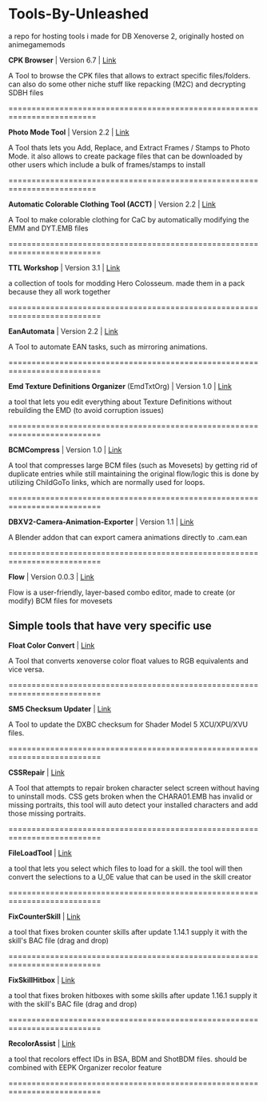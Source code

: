 # Tools-By-Unleashed
a repo for hosting tools i made for DB Xenoverse 2, originally hosted on animegamemods


**CPK Browser** | Version 6.7 | [Link](https://mega.nz/file/goYXCYhA#9MyB_Dg77iSZeDSmmPp6cw37n63NzHr3BCuOS0w7EYc "Link")

A Tool to browse the CPK files that allows to extract specific files/folders.
can also do some other niche stuff like repacking (M2C) and decrypting SDBH files

=========================================================================

**Photo Mode Tool** | Version 2.2 | [Link](https://mega.nz/file/04xRVaiR#qWG6sr_uq44vErlpIkLhrnMsyBc5-Ya-3OsDxAHuxaI "Link")

A Tool thats lets you Add, Replace, and Extract Frames / Stamps to Photo Mode.
it also allows to create package files that can be downloaded by other users which include a bulk of frames/stamps to install

=========================================================================

**Automatic Colorable Clothing Tool (ACCT)** | Version 2.2 | [Link](https://mega.nz/file/xhhhTBpJ#mGFEQUwSOJq0saWRvGyHkZJq9P1zmOPxcydlps3EU7E "Link")

A Tool to make colorable clothing for CaC by automatically modifying the EMM and DYT.EMB files 

==========================================================================

**TTL Workshop** | Version 3.1 | [Link](https://mega.nz/file/JlwQ0BZD#HwsBavSq9Y8wShUnXuOkL8eu3p29_ppWAiHVzjMXUH4 "Link")

a collection of tools for modding Hero Colosseum. made them in a pack because they all work together

==========================================================================

**EanAutomata** | Version 2.2 | [Link](https://mega.nz/file/s14w2RCb#ldJ7YUpL7eHIp7Dq8m1Ed7ErVG1yu7lYGD2sLUT1lYw "Link")

A Tool to automate EAN tasks, such as mirroring animations.

==========================================================================

**Emd Texture Definitions Organizer** (EmdTxtOrg) | Version 1.0 | [Link](https://mega.nz/file/8kAFDKha#M-JRT4_jipwirUl-dYjizRnJAHizx0IA58ygEF7G7hU "Link")

a tool that lets you edit everything about Texture Definitions without rebuilding the EMD (to avoid corruption issues)

==========================================================================

**BCMCompress** | Version 1.0 | [Link](https://mega.nz/file/MshAAJZA#PxGIYp6VSHXJmUYIoe7nRt_x6MDZacO7w7qdOt2MAEE "Link")

A tool that compresses large BCM files (such as Movesets) by getting rid of duplicate entries while still maintaining the original flow/logic
this is done by utilizing ChildGoTo links, which are normally used for loops.

==========================================================================

**DBXV2-Camera-Animation-Exporter** | Version 1.1 | [Link](https://mega.nz/file/M0wClDzK#6hyZnV6-OOs5H1dR_yl-Dn8IUyAL1b7H0JldhTvrl98 "Link")

A Blender addon that can export camera animations directly to .cam.ean 

==========================================================================



**Flow** | Version 0.0.3 | [Link](https://mega.nz/file/UlARkJzJ#Rkzqjw41yKknwGZ5rKRqr9pCEr-09be14diSHDTy5C8 "Link")

Flow is a user-friendly, layer-based combo editor, made to create (or modify) BCM files for movesets


## Simple tools that have very specific use


**Float Color Convert** | [Link](https://mega.nz/file/l8RSSYbR#bUai0JlVTwPr-_Kg4_U-R9G742X-dKMIqnFDZqFD0t0 "Link")

A Tool that converts xenoverse color float values to RGB equivalents and vice versa.

==========================================================================


**SM5 Checksum Updater** | [Link](https://mega.nz/file/c0YWHagK#5_Ovt9xdcwA5Riu5oV0CgESOW0cVA0kdhXsHj1NesuI "Link")

A Tool to update the DXBC checksum for Shader Model 5 XCU/XPU/XVU files.

==========================================================================

**CSSRepair** | [Link](https://mega.nz/#!JhBGkaKZ!HC1WYJb5AWehEkerEM3zXfpZJtuHbX3jx-yS8zGz9DU "Link")

A Tool that attempts to repair broken character select screen without having to uninstall mods. CSS gets broken when the CHARA01.EMB has invalid or missing portraits, this tool will auto detect your installed characters and add those missing portraits.

==========================================================================

**FileLoadTool** | [Link](https://mega.nz/file/F0wBWb7K#zX5WwzuX1bT-bkXetMkGtOULgAqTKuAdJb7E8KCx-Pg "Link")

a tool that lets you select which files to load for a skill. the tool will then convert the selections to a U_0E value that can be used in the skill creator

==========================================================================

**FixCounterSkill** | [Link](https://mega.nz/file/Bk41VLAI#ZWn2x9Apj1lxcZ5QeDrcaa5VxsESFB_rRyUr7ZmQ_JE "Link")

a tool that fixes broken counter skills after update 1.14.1
supply it with the skill's BAC file (drag and drop)

==========================================================================

**FixSkillHitbox** | [Link](https://mega.nz/file/9hgWHToS#e5tNdXgvKQYpKiU-UHw2HRqAFiTEOML7n-WFDlz16sU "Link")

a tool that fixes broken hitboxes with some skills after update 1.16.1
supply it with the skill's BAC file (drag and drop)

==========================================================================

**RecolorAssist**  | [Link](https://mega.nz/file/E05ySbaT#y76xsjCCvGUKLhEXcvkg7ztI1Jp0JNK4fQ_9Y9e3wQQ "Link")


a tool that recolors effect IDs in BSA, BDM and ShotBDM files. should be combined with EEPK Organizer recolor feature 

==========================================================================

